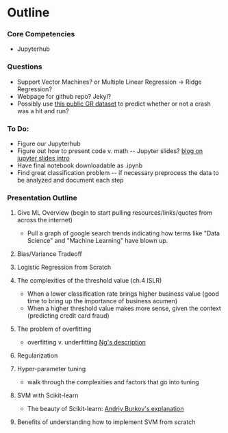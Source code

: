 # Outline

### Core Competencies
* Jupyterhub


### Questions
* Support Vector Machines? or Multiple Linear Regression -> Ridge Regression?
* Webpage for github repo? Jekyl?
* Possibly use [this public GR dataset](http://grdata-grandrapids.opendata.arcgis.com/datasets/cgr-crash-data?selectedAttribute=HITANDRUN) to predict whether or not a crash was a hit and run?

### To Do:
* Figure our Jupyterhub
* Figure out how to present code v. math -- Jupyter slides? [blog on jupyter slides intro](https://medium.com/@mjspeck/presenting-code-using-jupyter-notebook-slides-a8a3c3b59d67)
* Have final notebook downloadable as .ipynb
* Find great classification problem -- if necessary preprocess the data to be analyzed and document each step

### Presentation Outline

1. Give ML Overview (begin to start pulling resources/links/quotes from across the internet)

    * Pull a graph of google search trends indicating how terms like "Data Science" and "Machine Learning" have blown up. 
    
2. Bias/Variance Tradeoff



3. Logistic Regression from Scratch
1. The complexities of the threshold value (ch.4 ISLR)

    * When a lower classification rate brings higher business value (good time to bring up the importance of business acumen)
    * When a higher threshold value makes more sense, given the context (predicting credit card fraud)

4. The problem of overfitting

    * overfitting v. underfitting [Ng's description](https://www.coursera.org/learn/machine-learning/lecture/ACpTQ/the-problem-of-overfitting)
    
5. Regularization

1. Hyper-parameter tuning

    * walk through the complexities and factors that go into tuning
    
4. SVM with Scikit-learn

    * The beauty of Scikit-learn: [Andriy Burkov's explanation](https://www.linkedin.com/feed/update/urn:li:activity:6414996287057461248)


5. Benefits of understanding how to implement SVM from scratch

